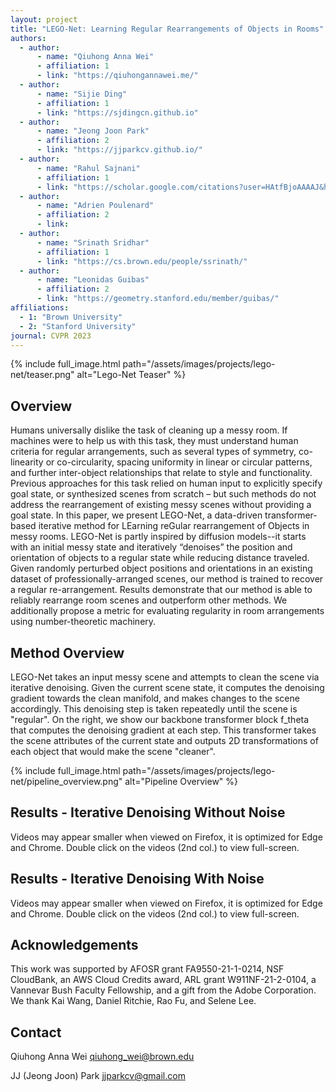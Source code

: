 ```yaml
---
layout: project
title: "LEGO-Net: Learning Regular Rearrangements of Objects in Rooms"
authors:
  - author:
      - name: "Qiuhong Anna Wei"
      - affiliation: 1
      - link: "https://qiuhongannawei.me/"
  - author:
      - name: "Sijie Ding"
      - affiliation: 1
      - link: "https://sjdingcn.github.io"
  - author:
      - name: "Jeong Joon Park"
      - affiliation: 2
      - link: "https://jjparkcv.github.io/"
  - author:
      - name: "Rahul Sajnani"
      - affiliation: 1
      - link: "https://scholar.google.com/citations?user=HAtfBjoAAAAJ&hl=en&oi=ao"
  - author:
      - name: "Adrien Poulenard"
      - affiliation: 2
      - link:
  - author:
      - name: "Srinath Sridhar"
      - affiliation: 1
      - link: "https://cs.brown.edu/people/ssrinath/"
  - author:
      - name: "Leonidas Guibas"
      - affiliation: 2
      - link: "https://geometry.stanford.edu/member/guibas/"
affiliations:
  - 1: "Brown University"
  - 2: "Stanford University"
journal: CVPR 2023
---
```


{% include full_image.html path="/assets/images/projects/lego-net/teaser.png" alt="Lego-Net Teaser" %}

## Overview

Humans universally dislike the task of cleaning up a messy room. If machines were to help us with this task, they must understand human criteria for regular arrangements, such as several types of symmetry, co-linearity or co-circularity, spacing uniformity in linear or circular patterns, and further inter-object relationships that relate to style and functionality. Previous approaches for this task relied on human input to explicitly specify goal state, or synthesized scenes from scratch – but such methods do not address the rearrangement of existing messy scenes without providing a goal state. In this paper, we present LEGO-Net, a data-driven transformer-based iterative method for LEarning reGular rearrangement of Objects in messy rooms. LEGO-Net is partly inspired by diffusion models--it starts with an initial messy state and iteratively “denoises” the position and orientation of objects to a regular state while reducing distance traveled. Given randomly perturbed object positions and orientations in an existing dataset of professionally-arranged scenes, our method is trained to recover a regular re-arrangement. Results demonstrate that our method is able to reliably rearrange room scenes and outperform other methods. We additionally propose a metric for evaluating regularity in room arrangements using number-theoretic machinery.

## Method Overview

LEGO-Net takes an input messy scene and attempts to clean the scene via iterative denoising. Given the current scene state, it computes the denoising gradient towards the clean manifold, and makes changes to the scene accordingly. This denoising step is taken repeatedly until the scene is "regular". On the right, we show our backbone transformer block f_theta that computes the denoising gradient at each step. This transformer takes the scene attributes of the current state and outputs 2D transformations of each object that would make the scene "cleaner".

{% include full_image.html path="/assets/images/projects/lego-net/pipeline_overview.png" alt="Pipeline Overview" %}

## Results - Iterative Denoising Without Noise

Videos may appear smaller when viewed on Firefox, it is optimized for Edge and Chrome. Double click on the videos (2nd col.) to view full-screen.

## Results - Iterative Denoising With Noise

Videos may appear smaller when viewed on Firefox, it is optimized for Edge and Chrome. Double click on the videos (2nd col.) to view full-screen.

## Acknowledgements

This work was supported by AFOSR grant FA9550-21-1-0214, NSF CloudBank, an AWS Cloud Credits award, ARL grant W911NF-21-2-0104, a Vannevar Bush Faculty Fellowship, and a gift from the Adobe Corporation. We thank Kai Wang, Daniel Ritchie, Rao Fu, and Selene Lee.

## Contact

Qiuhong Anna Wei [qiuhong_wei@brown.edu](qiuhong_wei@brown.edu)

JJ (Jeong Joon) Park [jjparkcv@gmail.com](jjparkcv@gmail.com)
